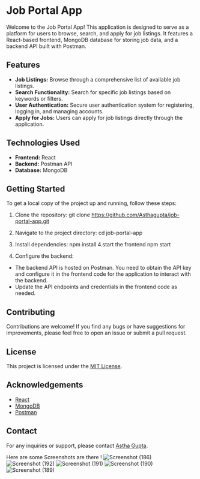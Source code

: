 # Job Portal App

Welcome to the Job Portal App! This application is designed to serve as a platform for users to browse, search, and apply for job listings. It features a React-based frontend, MongoDB database for storing job data, and a backend API built with Postman.

## Features

- **Job Listings:** Browse through a comprehensive list of available job listings.
- **Search Functionality:** Search for specific job listings based on keywords or filters.
- **User Authentication:** Secure user authentication system for registering, logging in, and managing accounts.
- **Apply for Jobs:** Users can apply for job listings directly through the application.

## Technologies Used

- **Frontend:** React
- **Backend:** Postman API
- **Database:** MongoDB

## Getting Started

To get a local copy of the project up and running, follow these steps:

1. Clone the repository:
 git clone https://github.com/Asthagupta/job-portal-app.git
2. Navigate to the project directory:
    cd job-portal-app
3. Install dependencies:
    npm install
4.start the frontend
   npm start

5. Configure the backend:
- The backend API is hosted on Postman. You need to obtain the API key and configure it in the frontend code for the application to interact with the backend.
- Update the API endpoints and credentials in the frontend code as needed.

## Contributing

Contributions are welcome! If you find any bugs or have suggestions for improvements, please feel free to open an issue or submit a pull request.

## License

This project is licensed under the [MIT License](LICENSE).

## Acknowledgements

- [React](https://reactjs.org/)
- [MongoDB](https://www.mongodb.com/)
- [Postman](https://www.postman.com/)

## Contact

For any inquiries or support, please contact [Astha Gupta](mailto:asthagupta622@gmail.com).

Here are some Screenshots are there !
![Screenshot (186)](https://github.com/Asthagupta622/JOBPORTALAPP/assets/144714106/c9323a70-6952-4c6d-957d-05ec3a271b02)![Screenshot (192)](https://github.com/Asthagupta622/JOBPORTALAPP/assets/144714106/9be7c91d-dd8c-4d19-b795-bdcb453f347c)
![Screenshot (191)](https://github.com/Asthagupta622/JOBPORTALAPP/assets/144714106/6cade409-0cf4-42bb-acb2-fe2b6be23f4b)
![Screenshot (190)](https://github.com/Asthagupta622/JOBPORTALAPP/assets/144714106/a8a95157-dedb-4cc6-9f87-30b2e97a3961)
![Screenshot (189)](https://github.com/Asthagupta622/JOBPORTALAPP/assets/144714106/69da65b1-2b07-4674-84e4-b0312d37504a)
